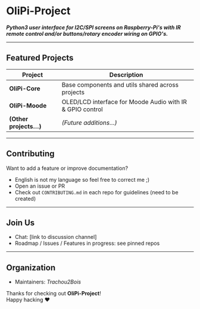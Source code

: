 # OliPi-Project

***Python3 user interface for I2C/SPI screens on Raspberry-Pi's with IR remote control and/or buttons/rotary encoder wiring on GPIO's.***

---

##  Featured Projects
| Project | Description |
|--------|-------------|
| **OliPi-Core** | Base components and utils shared across projects |
| **OliPi-Moode** | OLED/LCD interface for Moode Audio with IR & GPIO control |
| **(Other projects…)** | *(Future additions…)* |

---

##  Contributing
Want to add a feature or improve documentation?
- English is not my language so feel free to correct me ;)
- Open an issue or PR
- Check out `CONTRIBUTING.md` in each repo for guidelines (need to be created)

---

##  Join Us
- Chat: [link to discussion channel]
- Roadmap / Issues / Features in progress: see pinned repos

---

##  Organization
- Maintainers: *Trachou2Bois*

Thanks for checking out **OliPi-Project**!  
Happy hacking ❤️
